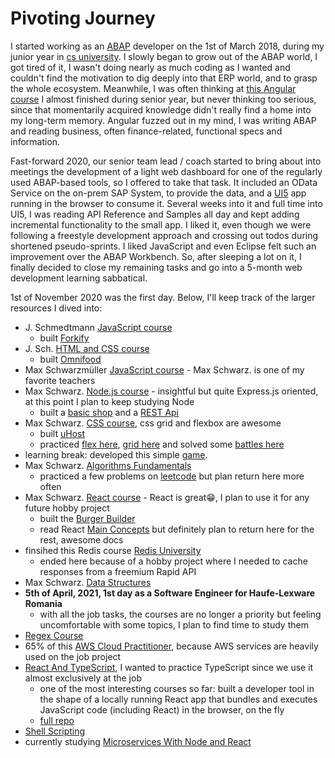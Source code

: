 # Pivoting Journey

I started working as an [ABAP](https://en.wikipedia.org/wiki/ABAP) developer on the 1st of March 2018, during my junior year in [cs university](https://cs.upt.ro/). I slowly began to grow out of the ABAP world, I got tired of it, I wasn't doing nearly as much coding as I wanted and couldn't find the motivation to dig deeply into that ERP world, and to grasp the whole ecosystem. Meanwhile, I was often thinking at [this Angular course](https://www.udemy.com/course/the-complete-guide-to-angular-2/) I almost finished during senior year, but never thinking too serious, since that momentarily acquired knowledge didn't really find a home into my long-term memory. Angular fuzzed out in my mind, I was writing ABAP and reading business, often finance-related, functional specs and information.

Fast-forward 2020, our senior team lead / coach started to bring about into meetings the development of a light web dashboard for one of the regularly used ABAP-based tools, so I offered to take that task. It included an OData Service on the on-prem SAP System, to provide the data, and a [UI5](https://en.wikipedia.org/wiki/OpenUI5) app running in the browser to consume it. Several weeks into it and full time into UI5, I was reading API Reference and Samples all day and kept adding incremental functionality to the small app. I liked it, even though we were following a freestyle development approach and crossing out todos during shortened pseudo-sprints. I liked JavaScript and even Eclipse felt such an improvement over the ABAP Workbench. So, after sleeping a lot on it, I finally decided to close my remaining tasks and go into a 5-month web development learning sabbatical.

1st of November 2020 was the first day. Below, I'll keep track of the larger resources I dived into:

- J. Schmedtmann [JavaScript course](https://www.udemy.com/course/the-complete-javascript-course/)
  - built [Forkify](https://github.com/FilipLeonard/forkify)
- J. Sch. [HTML and CSS course](https://www.udemy.com/course/design-and-develop-a-killer-website-with-html5-and-css3/)
  - built [Omnifood](https://github.com/FilipLeonard/omnifood)
- Max Schwarzmüller [JavaScript course](https://www.udemy.com/course/javascript-the-complete-guide-2020-beginner-advanced/) - Max Schwarz. is one of my favorite teachers
- Max Schwarz. [Node.js course](https://www.udemy.com/course/nodejs-the-complete-guide/) - insightful but quite Express.js oriented, at this point I plan to keep studying Node
  - built a [basic shop](https://github.com/FilipLeonard/node-shop) and a [REST Api](https://github.com/FilipLeonard/rest-basics-node)
- Max Schwarz. [CSS course](https://www.udemy.com/course/css-the-complete-guide-incl-flexbox-grid-sass/), css grid and flexbox are awesome
  - built [uHost](https://github.com/FilipLeonard/uHost)
  - practiced [flex here](https://flexboxfroggy.com/), [grid here](https://cssgridgarden.com/) and solved some [battles here](https://cssbattle.dev/)
- learning break: developed this simple [game](https://github.com/FilipLeonard/whackerston).
- Max Schwarz. [Algorithms Fundamentals](https://pro.academind.com/courses/enrolled/913203)
  - practiced a few problems on [leetcode](https://leetcode.com/problemset/all/) but plan return here more often
- Max Schwarz. [React course](https://pro.academind.com/courses/enrolled/768614) - React is great😁, I plan to use it for any future hobby project
  - built the [Burger Builder](https://github.com/FilipLeonard/burger-builder)
  - read React [Main Concepts](https://reactjs.org/docs/thinking-in-react.html) but definitely plan to return here for the rest, awesome docs
- finsihed this Redis course [Redis University](https://university.redislabs.com/courses/ru102js/)
  - ended here because of a hobby project where I needed to cache responses from a freemium Rapid API
- Max Schwarz. [Data Structures](https://pro.academind.com/courses/enrolled/1080300)
- **5th of April, 2021, 1st day as a Software Engineer for Haufe-Lexware Romania**
  - with all the job tasks, the courses are no longer a priority but feeling uncomfortable with some topics, I plan to find time to study them
- [Regex Course](https://ict.udemy.com/course/mastering-regular-expressions-in-javascript/)
- 65% of this [AWS Cloud Practitioner](https://ict.udemy.com/course/aws-certified-cloud-practitioner-new/), because AWS services are heavily used on the job project
- [React And TypeScript](https://ict.udemy.com/course/react-and-typescript-build-a-portfolio-project/), I wanted to practice TypeScript since we use it almost exclusively at the job
  - one of the most interesting courses so far: built a developer tool in the shape of a locally running React app that bundles and executes JavaScript code (including React) in the browser, on the fly
  - [full repo](https://github.com/FilipLeonard/jbook)
- [Shell Scripting](https://ict.udemy.com/course/linux-shell-scripting-projects/) 
- currently studying [Microservices With Node and React](https://ict.udemy.com/course/microservices-with-node-js-and-react/)
